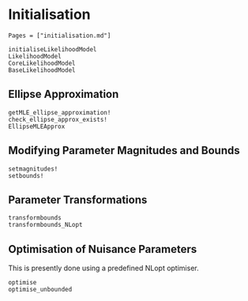 # Initialisation

```@index
Pages = ["initialisation.md"]
```

```@docs
initialiseLikelihoodModel
LikelihoodModel
CoreLikelihoodModel
BaseLikelihoodModel
```

## Ellipse Approximation

```@docs
getMLE_ellipse_approximation!
check_ellipse_approx_exists!
EllipseMLEApprox
```

## Modifying Parameter Magnitudes and Bounds

```@docs
setmagnitudes!
setbounds!
```

## Parameter Transformations

```@docs
transformbounds
transformbounds_NLopt
```

## Optimisation of Nuisance Parameters

This is presently done using a predefined NLopt optimiser. 
```@docs
optimise
optimise_unbounded
```